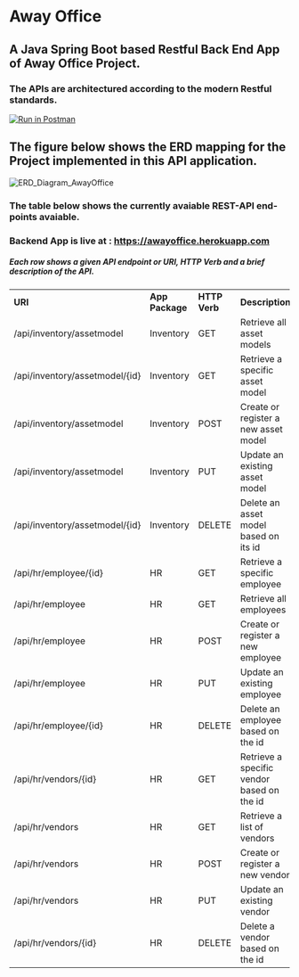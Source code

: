 
# Away Office 
## A Java Spring Boot based Restful Back End App of Away Office Project. 

### The APIs are architectured according to the modern Restful standards. 


[![Run in Postman](https://run.pstmn.io/button.svg)](https://app.getpostman.com/run-collection/28663e80ab17cdc16844)


## The figure below shows the ERD mapping for the Project implemented in this API application.


![ERD_Diagram_AwayOffice](https://awayoffice.web.app/static/media/HomeAssetClassDiagram.71e805ce.png "ERD Away Office")


### The table below shows the currently avaiable REST-API end-points avaiable. 

### Backend App is live at : https://awayoffice.herokuapp.com


##### Each row shows a given API endpoint or URI, HTTP Verb and a brief description of the API.


<table>
  <tr>
   <td><strong>URI</strong>
   </td>
   <td><strong>App Package</strong>
   </td>
   <td><strong>HTTP Verb</strong>
   </td>
   <td><strong>Description</strong>
   </td>
   <td><strong>Author</strong>
   </td>
  </tr>
  <tr>
   <td>/api/inventory/assetmodel
   </td>
   <td>Inventory
   </td>
   <td>GET
   </td>
   <td>Retrieve all asset models
   </td>
   <td>Abdul
   </td>
  </tr>
  <tr>
   <td>/api/inventory/assetmodel/{id}
   </td>
   <td>Inventory
   </td>
   <td>GET
   </td>
   <td>Retrieve a specific asset model
   </td>
   <td>Abdul
   </td>
  </tr>
  <tr>
   <td>/api/inventory/assetmodel
   </td>
   <td>Inventory
   </td>
   <td>POST
   </td>
   <td>Create or register a new asset model
   </td>
   <td>Abdul
   </td>
  </tr>
  <tr>
   <td>/api/inventory/assetmodel
   </td>
   <td>Inventory
   </td>
   <td>PUT
   </td>
   <td>Update an existing asset model
   </td>
   <td>Abdul
   </td>
  </tr>
  <tr>
   <td>/api/inventory/assetmodel/{id}
   </td>
   <td>Inventory
   </td>
   <td>DELETE
   </td>
   <td>Delete an asset model based on its id
   </td>
   <td>Abdul
   </td>
  </tr>
  <tr>
   <td>/api/hr/employee/{id}
   </td>
   <td>HR
   </td>
   <td>GET
   </td>
   <td>Retrieve a specific employee
   </td>
   <td>Zubair
   </td>
  </tr>
  <tr>
   <td>/api/hr/employee
   </td>
   <td>HR
   </td>
   <td>GET
   </td>
   <td>Retrieve all employees
   </td>
   <td>Zubair
   </td>
  </tr>
  <tr>
   <td>/api/hr/employee
   </td>
   <td>HR
   </td>
   <td>POST
   </td>
   <td>Create or register a new employee
   </td>
   <td>Zubair
   </td>
  </tr>
  <tr>
   <td>/api/hr/employee
   </td>
   <td>HR
   </td>
   <td>PUT
   </td>
   <td>Update an existing employee
   </td>
   <td>Zubair
   </td>
  </tr>
  <tr>
   <td>/api/hr/employee/{id}
   </td>
   <td>HR
   </td>
   <td>DELETE
   </td>
   <td>Delete an employee based on the id
   </td>
   <td>Zubair
   </td>
  </tr>
  <tr>
   <td>/api/hr/vendors/{id}
   </td>
   <td>HR
   </td>
   <td>GET
   </td>
   <td>Retrieve a specific vendor based on the id
   </td>
   <td>Mirlind
   </td>
  </tr>
  <tr>
   <td>/api/hr/vendors
   </td>
   <td>HR
   </td>
   <td>GET
   </td>
   <td>Retrieve a list of vendors
   </td>
   <td>Mirlind
   </td>
  </tr>
  <tr>
   <td>/api/hr/vendors
   </td>
   <td>HR
   </td>
   <td>POST
   </td>
   <td>Create or register a new vendor
   </td>
   <td>Mirlind
   </td>
  </tr>
  <tr>
   <td>/api/hr/vendors
   </td>
   <td>HR
   </td>
   <td>PUT
   </td>
   <td>Update an existing vendor
   </td>
   <td>Mirlind
   </td>
  </tr>
  <tr>
   <td>/api/hr/vendors/{id}
   </td>
   <td>HR
   </td>
   <td>DELETE
   </td>
   <td>Delete a vendor based on the id
   </td>
   <td>Mirlind
   </td>
  </tr>
</table>


